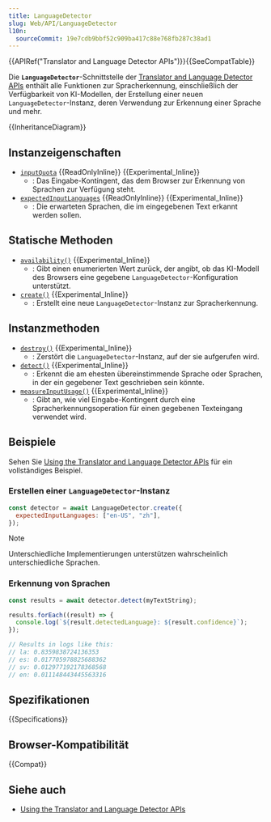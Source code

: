 ```yaml
---
title: LanguageDetector
slug: Web/API/LanguageDetector
l10n:
  sourceCommit: 19e7cdb9bbf52c909ba417c88e768fb287c38ad1
---
```


{{APIRef("Translator and Language Detector APIs")}}{{SeeCompatTable}}

Die **`LanguageDetector`**-Schnittstelle der [Translator and Language Detector APIs](/de/docs/Web/API/Translator_and_Language_Detector_APIs) enthält alle Funktionen zur Spracherkennung, einschließlich der Verfügbarkeit von KI-Modellen, der Erstellung einer neuen `LanguageDetector`-Instanz, deren Verwendung zur Erkennung einer Sprache und mehr.

{{InheritanceDiagram}}

## Instanzeigenschaften

- [`inputQuota`](/de/docs/Web/API/LanguageDetector/inputQuota) {{ReadOnlyInline}} {{Experimental_Inline}}
  - : Das Eingabe-Kontingent, das dem Browser zur Erkennung von Sprachen zur Verfügung steht.
- [`expectedInputLanguages`](/de/docs/Web/API/LanguageDetector/expectedInputLanguages) {{ReadOnlyInline}} {{Experimental_Inline}}
  - : Die erwarteten Sprachen, die im eingegebenen Text erkannt werden sollen.

## Statische Methoden

- [`availability()`](/de/docs/Web/API/LanguageDetector/availability_static) {{Experimental_Inline}}
  - : Gibt einen enumerierten Wert zurück, der angibt, ob das KI-Modell des Browsers eine gegebene `LanguageDetector`-Konfiguration unterstützt.
- [`create()`](/de/docs/Web/API/LanguageDetector/create_static) {{Experimental_Inline}}
  - : Erstellt eine neue `LanguageDetector`-Instanz zur Spracherkennung.

## Instanzmethoden

- [`destroy()`](/de/docs/Web/API/LanguageDetector/destroy) {{Experimental_Inline}}
  - : Zerstört die `LanguageDetector`-Instanz, auf der sie aufgerufen wird.
- [`detect()`](/de/docs/Web/API/LanguageDetector/detect) {{Experimental_Inline}}
  - : Erkennt die am ehesten übereinstimmende Sprache oder Sprachen, in der ein gegebener Text geschrieben sein könnte.
- [`measureInputUsage()`](/de/docs/Web/API/LanguageDetector/measureInputUsage) {{Experimental_Inline}}
  - : Gibt an, wie viel Eingabe-Kontingent durch eine Spracherkennungsoperation für einen gegebenen Texteingang verwendet wird.

## Beispiele

Sehen Sie [Using the Translator and Language Detector APIs](/de/docs/Web/API/Translator_and_Language_Detector_APIs/Using) für ein vollständiges Beispiel.

### Erstellen einer `LanguageDetector`-Instanz

```js
const detector = await LanguageDetector.create({
  expectedInputLanguages: ["en-US", "zh"],
});
```

> [!NOTE]
> Unterschiedliche Implementierungen unterstützen wahrscheinlich unterschiedliche Sprachen.

### Erkennung von Sprachen

```js
const results = await detector.detect(myTextString);

results.forEach((result) => {
  console.log(`${result.detectedLanguage}: ${result.confidence}`);
});

// Results in logs like this:
// la: 0.8359838724136353
// es: 0.017705978825688362
// sv: 0.012977192178368568
// en: 0.011148443445563316
```

## Spezifikationen

{{Specifications}}

## Browser-Kompatibilität

{{Compat}}

## Siehe auch

- [Using the Translator and Language Detector APIs](/de/docs/Web/API/Translator_and_Language_Detector_APIs/Using)
